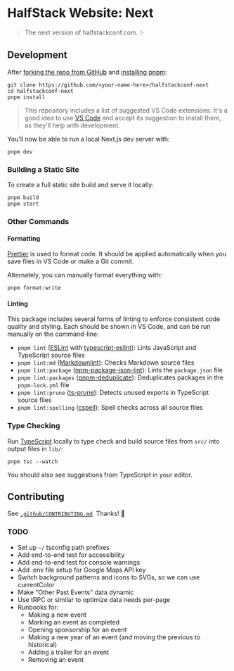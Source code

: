# HalfStack Website: Next

> The next version of halfstackconf.com. ✨

## Development

After [forking the repo from GitHub](https://help.github.com/articles/fork-a-repo) and [installing pnpm](https://pnpm.io/installation):

```shell
git clone https://github.com/<your-name-here>/halfstackconf-next
cd halfstackconf-next
pnpm install
```

> This repository includes a list of suggested VS Code extensions.
> It's a good idea to use [VS Code](https://code.visualstudio.com) and accept its suggestion to install them, as they'll help with development.

You'll now be able to run a local Next.js dev server with:

```shell
pnpm dev
```

### Building a Static Site

To create a full static site build and serve it locally:

```shell
pnpm build
pnpm start
```

### Other Commands

#### Formatting

[Prettier](https://prettier.io) is used to format code.
It should be applied automatically when you save files in VS Code or make a Git commit.

Alternately, you can manually format everything with:

```shell
pnpm format:write
```

#### Linting

This package includes several forms of linting to enforce consistent code quality and styling.
Each should be shown in VS Code, and can be run manually on the command-line:

- `pnpm lint` ([ESLint](https://eslint.org) with [typescript-eslint](https://typescript-eslint.io)): Lints JavaScript and TypeScript source files
- `pnpm lint:md` ([Markdownlint](https://github.com/DavidAnson/markdownlint)): Checks Markdown source files
- `pnpm lint:package` ([npm-package-json-lint](https://npmpackagejsonlint.org/)): Lints the `package.json` file
- `pnpm lint:packages` ([pnpm-deduplicate](https://github.com/ocavue/pnpm-deduplicate)): Deduplicates packages in the `pnpm-lock.yml` file
- `pnpm lint:prune` ([ts-prune](https://github.com/nadeesha/ts-prune)): Detects unused exports in TypeScript source files
- `pnpm lint:spelling` ([cspell](https://cspell.org)): Spell checks across all source files

### Type Checking

Run [TypeScript](https://typescriptlang.org) locally to type check and build source files from `src/` into output files in `lib/`:

```shell
pnpm tsc --watch
```

You should also see suggestions from TypeScript in your editor.

## Contributing

See [`.github/CONTRIBUTING.md`](./.github/CONTRIBUTING.md).
Thanks! 💖

### TODO

- Set up `~/` tsconfig path prefixes
- Add end-to-end test for accessibility
- Add end-to-end test for console warnings
- Add .env file setup for Google Maps API key
- Switch background patterns and icons to SVGs, so we can use currentColor
- Make "Other Past Events" data dynamic
- Use tRPC or similar to optimize data needs per-page
- Runbooks for:
  - Making a new event
  - Marking an event as completed
  - Opening sponsorship for an event
  - Making a new year of an event (and moving the previous to historical)
  - Adding a trailer for an event
  - Removing an event
